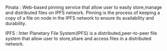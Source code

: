 Pinata : Web-based pinning service that allow user to easily store,manage and distributed files on IPFS network.
         Pinning is the process of keeping a copy of a file on node in the IPFS network to ensure its availability and durability.


IPFS : Inter Planetary File System(IPFS) is a distributed,peer-to-peer file system that allow user to store,share and access files in a distributed network.
